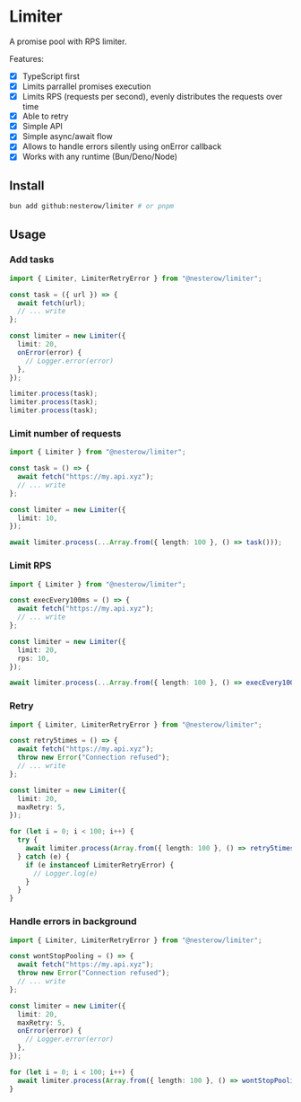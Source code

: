 # Limiter

A promise pool with RPS limiter.

Features:

- [x] TypeScript first
- [x] Limits parrallel promises execution
- [x] Limits RPS (requests per second), evenly distributes the requests over time
- [x] Able to retry
- [x] Simple API
- [x] Simple async/await flow
- [x] Allows to handle errors silently using onError callback
- [x] Works with any runtime (Bun/Deno/Node)

## Install

```bash
bun add github:nesterow/limiter # or pnpm
```

## Usage

### Add tasks

```typescript
import { Limiter, LimiterRetryError } from "@nesterow/limiter";

const task = ({ url }) => {
  await fetch(url);
  // ... write
};

const limiter = new Limiter({
  limit: 20,
  onError(error) {
    // Logger.error(error)
  },
});

limiter.process(task);
limiter.process(task);
limiter.process(task);
```

### Limit number of requests

```typescript
import { Limiter } from "@nesterow/limiter";

const task = () => {
  await fetch("https://my.api.xyz");
  // ... write
};

const limiter = new Limiter({
  limit: 10,
});

await limiter.process(...Array.from({ length: 100 }, () => task()));
```

### Limit RPS

```typescript
import { Limiter } from "@nesterow/limiter";

const execEvery100ms = () => {
  await fetch("https://my.api.xyz");
  // ... write
};

const limiter = new Limiter({
  limit: 20,
  rps: 10,
});

await limiter.process(...Array.from({ length: 100 }, () => execEvery100ms()));
```

### Retry

```typescript
import { Limiter, LimiterRetryError } from "@nesterow/limiter";

const retry5times = () => {
  await fetch("https://my.api.xyz");
  throw new Error("Connection refused");
  // ... write
};

const limiter = new Limiter({
  limit: 20,
  maxRetry: 5,
});

for (let i = 0; i < 100; i++) {
  try {
    await limiter.process(Array.from({ length: 100 }, () => retry5times()));
  } catch (e) {
    if (e instanceof LimiterRetryError) {
      // Logger.log(e)
    }
  }
}
```

### Handle errors in background

```typescript
import { Limiter, LimiterRetryError } from "@nesterow/limiter";

const wontStopPooling = () => {
  await fetch("https://my.api.xyz");
  throw new Error("Connection refused");
  // ... write
};

const limiter = new Limiter({
  limit: 20,
  maxRetry: 5,
  onError(error) {
    // Logger.error(error)
  },
});

for (let i = 0; i < 100; i++) {
  await limiter.process(Array.from({ length: 100 }, () => wontStopPooling()));
}
```

